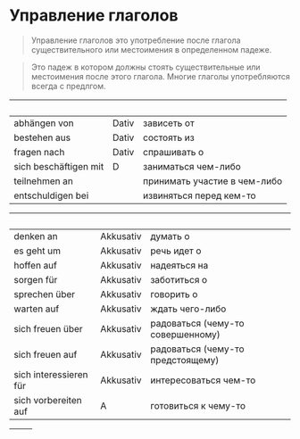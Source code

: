 # Управление глаголов

> Управление глаголов это употребление после глагола существительного или местоимения в определенном падеже.

> Это падеж в котором должны стоять существительные или местоимения после этого глагола. 
> Многие глаголы употребляются всегда с предлгом.

&nbsp;               | &nbsp;    | &nbsp;
---------------------|-----------|-------------
abhängen von         | Dativ     | зависеть от
bestehen aus         | Dativ     | состоять из
fragen nach          | Dativ     | спрашивать о
sich beschäftigen mit| D         | заниматься чем-либо
teilnehmen an        |           | принимать участие в чем-либо
entschuldigen bei    |           | извиняться перед кем-то


&nbsp;                 | &nbsp;    | &nbsp;
-----------------------|-----------|-------------
denken an              | Akkusativ | думать о
es geht um             | Akkusativ | речь идет о
hoffen auf             | Akkusativ | надеяться на
sorgen für             | Akkusativ | заботиться о
sprechen über          | Akkusativ | говорить о
warten auf             | Akkusativ | ждать чего-либо
sich freuen über       | Akkusativ |радоваться (чему-то совершенному)
sich freuen auf        | Akkusativ |радоваться (чему-то предстоящему)
sich interessieren für | Akkusativ | интересоваться чем-то
sich vorbereiten auf   | A         | готовиться к чему-то


&nbsp;                 | &nbsp;    
-----------------------|-----------
